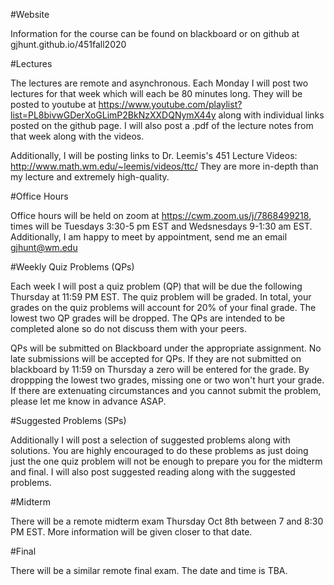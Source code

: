 #Website

Information for the course can be found on blackboard or on github at gjhunt.github.io/451fall2020

#Lectures

The lectures are remote and asynchronous. Each Monday I will post two lectures for that week which will each be 80 minutes long. They will be posted to youtube at https://www.youtube.com/playlist?list=PL8bivwGDerXoGLimP2BkNzXXDQNymX44y along with individual links posted on the github page. I will also post a .pdf of the lecture notes from that week along with the videos. 

Additionally, I will be posting links to Dr. Leemis's 451 Lecture Videos: http://www.math.wm.edu/~leemis/videos/ttc/ They are more in-depth than my lecture and extremely high-quality. 

#Office Hours

Office hours will be held on zoom at https://cwm.zoom.us/j/7868499218, times will be Tuesdays 3:30-5 pm EST and Wedsnesdays 9-1:30 am EST. Additionally, I am happy to meet by appointment, send me an email gjhunt@wm.edu

#Weekly Quiz Problems (QPs)

Each week I will post a quiz problem (QP) that will be due the following Thursday at 11:59 PM EST. The quiz problem will be graded. In total, your grades on the quiz problems will account for 20% of your final grade. The lowest two QP grades will be dropped. The QPs are intended to be completed alone so do not discuss them with your peers. 

QPs will be submitted on Blackboard under the appropriate assignment. No late submissions will be accepted for QPs. If they are not submitted on blackboard by 11:59 on Thursday a zero will be entered for the grade. By droppping the lowest two grades, missing one or two won't hurt your grade. If there are extenuating circumstances and you cannot submit the problem, please let me know in advance ASAP. 

#Suggested Problems (SPs)

Additionally I will post a selection of suggested problems along with solutions. You are highly encouraged to do these problems as just doing just the one quiz problem will not be enough to prepare you for the midterm and final. I will also post suggested reading along with the suggested problems. 

#Midterm

There will be a remote midterm exam Thursday Oct 8th between 7 and 8:30 PM EST. More information will be given closer to that date. 

#Final

There will be a similar remote final exam. The date and time is TBA. 



